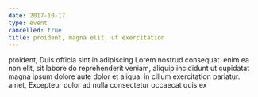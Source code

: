 ```yaml
---
date: 2017-10-17
type: event
cancelled: true
title: proident, magna elit, ut exercitation
---
```

proident, Duis officia sint in adipiscing Lorem nostrud consequat. enim ea non elit, sit labore do reprehenderit veniam, aliquip incididunt ut cupidatat magna ipsum dolore aute dolor et aliqua. in cillum exercitation pariatur. amet, Excepteur dolor ad nulla consectetur occaecat quis ex